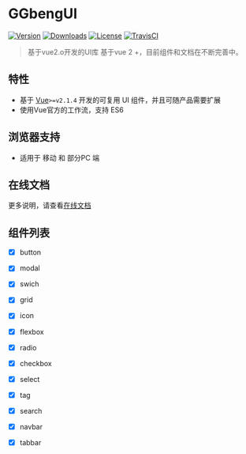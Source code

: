 # GGbengUI
[![Version](https://img.shields.io/npm/v/ggbeng-ui.svg)](https://www.npmjs.com/package/gui) [![Downloads](http://img.shields.io/npm/dm/ggbeng-ui.svg)](https://www.npmjs.com/package/ggbeng-ui) [![License](https://img.shields.io/npm/l/ggbeng-ui.svg?style=flat)](https://opensource.org/licenses/MIT) [![TravisCI](https://img.shields.io/badge/build-passing-brightgreen.svg)](https://travis-ci.org/XadillaX/ggbeng-ui) 
>基于vue2.o开发的UI库
>基于vue 2 +，目前组件和文档在不断完善中。

## 特性

- 基于 [Vue](http://vuejs.org/)`>=v2.1.4` 开发的可复用 UI 组件，并且可随产品需要扩展
- 使用Vue官方的工作流，支持 ES6

## 浏览器支持

- 适用于 移动 和 部分PC 端

## 在线文档
更多说明，请查看[在线文档](https://ggbeng1.github.io/GGbengUI/)

## 组件列表
- [x] button
- [x] modal
- [x] swich
- [x] grid
- [x] icon
- [x] flexbox
- [x] radio
- [x] checkbox
- [x] select
- [x] tag
- [x] search
- [x] navbar
- [x] tabbar



